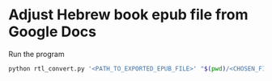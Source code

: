 # Adjust Hebrew book epub file from Google Docs

Run the program

```bash
python rtl_convert.py '<PATH_TO_EXPORTED_EPUB_FILE>' "$(pwd)/<CHOSEN_FILENAME>.epub"
```
